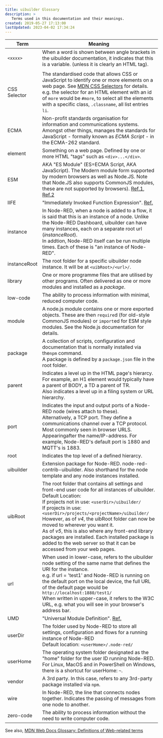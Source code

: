 ```yaml
---
title: uibuilder Glossary
description: >
   Terms used in this documentation and their meanings.
created: 2019-05-27 17:13:00
lastUpdated: 2023-04-02 17:34:24
---
```


| Term         | Meaning                                                      |
| ------------ | ------------------------------------------------------------ |
| `<xxxx>`     | When a word is shown between angle brackets in the uibuilder documentation, it indicates that this is a variable. (unless it is clearly an HTML tag). |
|              |                                                              |
| CSS Selector | The standardised code that allows CSS or JavaScript to identify one or more elements on a web page. See [MDN CSS Selectors](https://developer.mozilla.org/en-US/docs/Web/CSS/CSS_Selectors) for details. e.g. the selector for an HTML element with an id of `more` would be `#more`, to select all the elements with a specific class, `.classname`, all list entries `li`. |
| ECMA         | Non-profit standards organisation for information and communications systems. Amongst other things, manages the standards for JavaScript - formally known as *ECMA Script* - in the ECMA-262 standard. |
| element      | Something on a web page. Defined by one or more HTML "tags" such as `<div>...</div>`. |
| ESM          | AKA "ES Module" (ES=ECMA Script, AKA JavaScript). The Modern module form supported by modern browsers as well as Node.JS. Note that Node.JS also supports CommonJS modules, these are not supported by browsers). [Ref.1](https://hacks.mozilla.org/2018/03/es-modules-a-cartoon-deep-dive/), [Ref.2](https://developer.mozilla.org/en-US/docs/Web/JavaScript/Guide/Modules) |
| IIFE         | "Immediately Invoked Function Expression". [Ref.](https://developer.mozilla.org/en-US/docs/Glossary/IIFE)
| instance     | In Node-RED, when a node is added to a flow, it is said that this is an instance of a node. Unlike the Node-RED Dashboard, uibuilder can have many instances, each on a separate root url (*instanceRoot*).<br>In addtion, Node-RED itself can be run multiple times. Each of these is "an instance of Node-RED". |
| instanceRoot | The root folder for a specific uibuilder node instance. It will be at `<uibRoot>/<url>/`. |
| library      | One or more programme files that are utilised by other programs. Often delivered as one or more modules and installed as a _package_. |
| low-code     | The ability to process information with minimal, reduced computer code. |
| module       | A node.js module contains one or more exported objects. These are then `require`d (for old-style CommonJS modules) or `import`ed for ESM style modules. See the Node.js documentation for details. |
| package      | A collection of scripts, configuration and documentation that is normally installed via the`npm` command.<br>A package is defined by a `package.json` file in the root folder. |
| parent       | Indicates a level up in the HTML page's hierarcy. For example, an H1 element would typically have a parent of BODY, a TD a parent of TR.<br />Also indicates a level up in a filing system or URL hierarchy. |
| port         | Indicates the input and output ports of a Node-RED node (wires attach to these).<br />Alternatively, a TCP port. They define a communications channel over a TCP protocol. Most commonly seen in browser URLS. Appearingafter the name/IP-address. For example, Node-RED's default port is 1880 and MQTT's is 1883. |
| root         | Indicates the top level of a defined hierarcy.               |
| uibuilder    | Extension package for Node-RED. node-red-contrib-uibuilder. Also shorthand for the node template and any node instances installed. |
| uibRoot      | The root folder that contains all settings and front-end user code for all instances of uibuilder.<br />Default Location:<br />  If projects not in use: `<userDir>/uibuilder/`<br />  If projects in use: `<userDir>/projects/<projectName>/uibuilder/`<br>However, as of *v4*, the uibRoot folder can now be moved to wherever you want it.<br>As of *v5*, this is also where any front-end library packages are installed. Each installed package is added to the web server so that it can be accessed from your web pages. |
| url          | When used in lower-case, refers to the uibuilder node setting of the same name that defines the URI for the instance.<br />e.g. if url = 'test1' and Node-RED is running on the default port on the local device, the full URL of the default page would be `http://localhost:1880/test1/`<br>When written in upper-case, it refers to the W3C URL, e.g. what you will see in your browser's address bar. |
| UMD          | "Universal Module Definition". [Ref.](https://github.com/umdjs/umd) |
| userDir      | The folder used by Node-RED to store all settings, configuration and flows for a running instance of Node-RED<br />Default location: `<userHome>/.node-red/` |
| userHome     | The operating system folder designated as the "home" folder for the user ID running Node-RED.<br>For Linux, MacOS and in PowerShell on Windows, there is a shortcut for userHome: `~`. |
| vendor       | A 3rd party. In this case, refers to any 3rd-party package installed via `npm`. |
| wire         | In Node-RED, the line that connects nodes together. Indicates the passing of messages from one node to another. |
| zero-code    | The ability to process information without the need to write computer code. |

See also, [MDN Web Docs Glossary: Definitions of Web-related terms](https://developer.mozilla.org/en-US/docs/Glossary)
